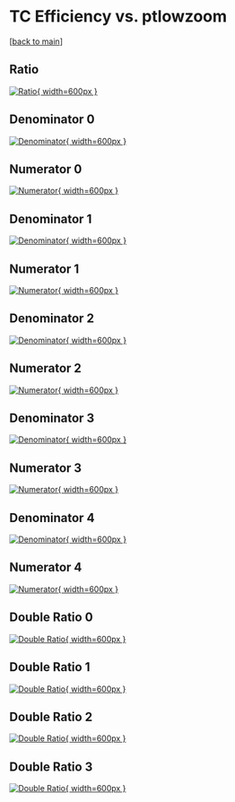 # TC Efficiency vs. ptlowzoom

[[back to main](./)]



## Ratio

[![Ratio](../mtv/var/TC_vtr_0_1_eff_ptlowzoom.png){ width=600px }](../mtv/var/TC_vtr_0_1_eff_ptlowzoom.pdf)

## Denominator 0

[![Denominator](../mtv/den/TC_vtr_0_1_eff_ptlowzoom_den0.png){ width=600px }](../mtv/den/TC_vtr_0_1_eff_ptlowzoom_den0.pdf)

## Numerator 0

[![Numerator](../mtv/num/TC_vtr_0_1_eff_ptlowzoom_num0.png){ width=600px }](../mtv/num/TC_vtr_0_1_eff_ptlowzoom_num0.pdf)

## Denominator 1

[![Denominator](../mtv/den/TC_vtr_0_1_eff_ptlowzoom_den1.png){ width=600px }](../mtv/den/TC_vtr_0_1_eff_ptlowzoom_den1.pdf)

## Numerator 1

[![Numerator](../mtv/num/TC_vtr_0_1_eff_ptlowzoom_num1.png){ width=600px }](../mtv/num/TC_vtr_0_1_eff_ptlowzoom_num1.pdf)

## Denominator 2

[![Denominator](../mtv/den/TC_vtr_0_1_eff_ptlowzoom_den2.png){ width=600px }](../mtv/den/TC_vtr_0_1_eff_ptlowzoom_den2.pdf)

## Numerator 2

[![Numerator](../mtv/num/TC_vtr_0_1_eff_ptlowzoom_num2.png){ width=600px }](../mtv/num/TC_vtr_0_1_eff_ptlowzoom_num2.pdf)

## Denominator 3

[![Denominator](../mtv/den/TC_vtr_0_1_eff_ptlowzoom_den3.png){ width=600px }](../mtv/den/TC_vtr_0_1_eff_ptlowzoom_den3.pdf)

## Numerator 3

[![Numerator](../mtv/num/TC_vtr_0_1_eff_ptlowzoom_num3.png){ width=600px }](../mtv/num/TC_vtr_0_1_eff_ptlowzoom_num3.pdf)

## Denominator 4

[![Denominator](../mtv/den/TC_vtr_0_1_eff_ptlowzoom_den4.png){ width=600px }](../mtv/den/TC_vtr_0_1_eff_ptlowzoom_den4.pdf)

## Numerator 4

[![Numerator](../mtv/num/TC_vtr_0_1_eff_ptlowzoom_num4.png){ width=600px }](../mtv/num/TC_vtr_0_1_eff_ptlowzoom_num4.pdf)

## Double Ratio 0

[![Double Ratio](../mtv/ratio/TC_vtr_0_1_eff_ptlowzoom_ratio0.png){ width=600px }](../mtv/ratio/TC_vtr_0_1_eff_ptlowzoom_ratio0.pdf)

## Double Ratio 1

[![Double Ratio](../mtv/ratio/TC_vtr_0_1_eff_ptlowzoom_ratio1.png){ width=600px }](../mtv/ratio/TC_vtr_0_1_eff_ptlowzoom_ratio1.pdf)

## Double Ratio 2

[![Double Ratio](../mtv/ratio/TC_vtr_0_1_eff_ptlowzoom_ratio2.png){ width=600px }](../mtv/ratio/TC_vtr_0_1_eff_ptlowzoom_ratio2.pdf)

## Double Ratio 3

[![Double Ratio](../mtv/ratio/TC_vtr_0_1_eff_ptlowzoom_ratio3.png){ width=600px }](../mtv/ratio/TC_vtr_0_1_eff_ptlowzoom_ratio3.pdf)

